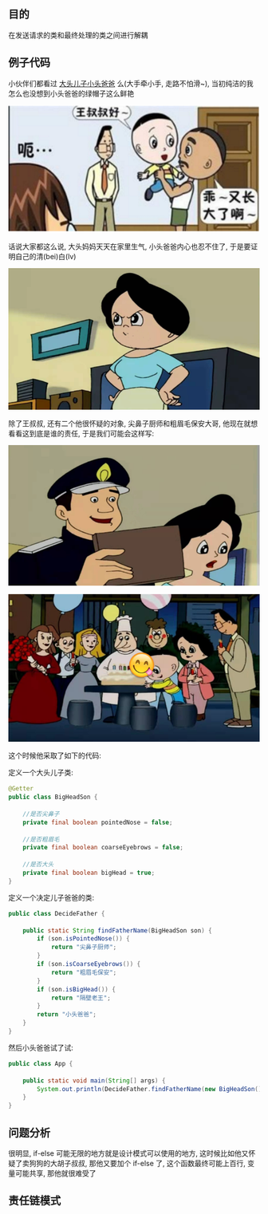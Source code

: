 ## 目的

在发送请求的类和最终处理的类之间进行解耦

## 例子代码

小伙伴们都看过 [大头儿子小头爸爸](http://v.qq.com/detail/p/p8523is4ct895z7.html?ptag=baidu_aladdin.cartoon) 么\(大手牵小手, 走路不怕滑~\), 当初纯洁的我怎么也没想到小头爸爸的绿帽子这么鲜艳

![](/assets/2019101901.png)

话说大家都这么说, 大头妈妈天天在家里生气, 小头爸爸内心也忍不住了, 于是要证明自己的清\(bei\)白\(lv\)

![](/assets/2019101902.png)

除了王叔叔, 还有二个他很怀疑的对象,  尖鼻子厨师和粗眉毛保安大哥, 他现在就想看看这到底是谁的责任, 于是我们可能会这样写:

![](/assets/2019101904.png)

![](/assets/2019101905.png)

这个时候他采取了如下的代码:

定义一个大头儿子类:

```java
@Getter
public class BigHeadSon {

    //是否尖鼻子
    private final boolean pointedNose = false;

    //是否粗眉毛
    private final boolean coarseEyebrows = false;

    //是否大头
    private final boolean bigHead = true;
}
```

定义一个决定儿子爸爸的类:

```java
public class DecideFather {

    public static String findFatherName(BigHeadSon son) {
        if (son.isPointedNose()) {
            return "尖鼻子厨师";
        }
        if (son.isCoarseEyebrows()) {
            return "粗眉毛保安";
        }
        if (son.isBigHead()) {
            return "隔壁老王";
        }
        return "小头爸爸";
    }
}
```

然后小头爸爸试了试:

```java
public class App {

    public static void main(String[] args) {
        System.out.println(DecideFather.findFatherName(new BigHeadSon()));
    }
}
```

## 问题分析

很明显, if-else 可能无限的地方就是设计模式可以使用的地方, 这时候比如他又怀疑了卖狗狗的大胡子叔叔, 那他又要加个 if-else 了, 这个函数最终可能上百行, 变量可能共享, 那他就很难受了

## 责任链模式





